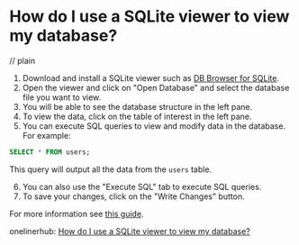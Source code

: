# How do I use a SQLite viewer to view my database?
// plain

1. Download and install a SQLite viewer such as [DB Browser for SQLite](https://sqlitebrowser.org/).
2. Open the viewer and click on "Open Database" and select the database file you want to view.
3. You will be able to see the database structure in the left pane.
4. To view the data, click on the table of interest in the left pane.
5. You can execute SQL queries to view and modify data in the database. For example:

```sql
SELECT * FROM users;
```

This query will output all the data from the `users` table.

6. You can also use the "Execute SQL" tab to execute SQL queries.
7. To save your changes, click on the "Write Changes" button.

For more information see [this guide](https://www.sqlitetutorial.net/sqlite-viewer/).

onelinerhub: [How do I use a SQLite viewer to view my database?](https://onelinerhub.com/sqlite/how-do-i-use-a-sqlite-viewer-to-view-my-database)